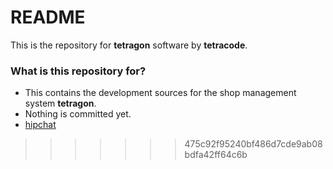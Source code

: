 # README #

This is the repository for **tetragon** software by **tetracode**.

### What is this repository for? ###

* This contains the development sources for the shop management system **tetragon**.
* Nothing is committed yet. 
* [hipchat](https://tetracode.hipchat.com/home)
>>>>>>> 475c92f95240bf486d7cde9ab08bdfa42ff64c6b
